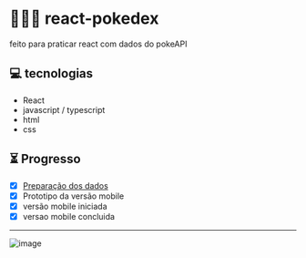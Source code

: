 # 👨🏾‍💻 react-pokedex
 feito para praticar react com dados do pokeAPI
 
## 💻 tecnologias
* React
* javascript / typescript
* html
* css
 
## ⏳ Progresso
- [x] [Preparação dos dados](https://pokeapi.co/)
- [x] Prototipo da versão mobile
- [x] versão mobile iniciada
- [x] versao mobile concluida
 ---
 ![image](https://user-images.githubusercontent.com/82549355/131420346-81b5f8de-dad8-4c71-abad-e707b73474c0.png)

